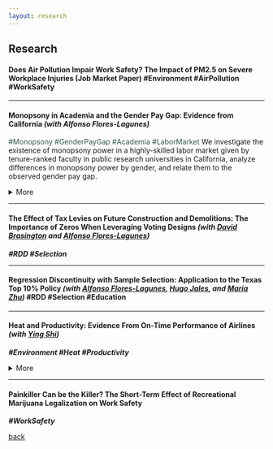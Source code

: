 ```yaml
---
layout: research
---
```

## Research


#### Does Air Pollution Impair Work Safety? The Impact of PM2.5 on Severe Workplace Injuries (Job Market Paper)  \#Environment \#AirPollution \#WorkSafety

---------------------------------------------------------------------------------------------


#### Monopsony in Academia and the Gender Pay Gap: Evidence from California *(with Alfonso Flores-Lagunes)*  
<span style="color: #31574a"> \#Monopsony \#GenderPayGap \#Academia \#LaborMarket </span>
We investigate the existence of monopsony power in a highly-skilled labor market given by tenure-ranked faculty in public research universities in California, analyze differences in monopsony power by gender, and relate them to the observed gender pay gap.  
<details>
	<summary>More</summary>
	 We collect and use publicly-available information of faculty salaries in the University of California system and merge it with information obtained online on faculty characteristics, career trajectories, and research productivity indicators. We infer the university-level labor supply elasticity by estimating the elasticity of separation. To deal with the endogeneity of the salary in the separation equation, we employ instrumental variables exploiting exogenous variation in salaries driven by changes in school revenues and salary scales. We find evidence of monopsony power: the "exploitation rate", a common measure of monopsony power, is conservatively estimated at about 7% for tenure-track faculty. Full professors experience a higher rate of monopsony power than associate and assistant professors. Lastly, while the estimated monopsony power is not found to differ by gender for assistant and associate professors, it does so for full professors, with women facing a higher exploitation rate relative to males.
</details>

---------------------------------------------------------------------------------------------

#### The Effect of Tax Levies on Future Construction and Demolitions: The Importance of Zeros When Leveraging Voting Designs *(with [David Brasington](https://business.uc.edu/faculty-and-research/departments/economics/faculty/david-brasington.html) and [Alfonso Flores-Lagunes](https://aflores-lagunes.weebly.com))*  
***\#RDD \#Selection***

---------------------------------------------------------------------------------------------

#### Regression Discontinuity with Sample Selection: Application to the Texas Top 10% Policy *(with [Alfonso Flores-Lagunes](https://aflores-lagunes.weebly.com), [Hugo Jales](https://sites.google.com/site/hugoborgesjales/home), and [Maria Zhu](http://www.mariazhu.com))*  \#RDD \#Selection \#Education

---------------------------------------------------------------------------------------------

#### Heat and Productivity: Evidence From On-Time Performance of Airlines *(with [Ying Shi](https://sites.google.com/site/yingandshi/home))*  
***\#Environment \#Heat \#Productivity***
<details>
	<summary>More</summary>
	 
</details>

---------------------------------------------------------------------------------------------

#### Painkiller Can be the Killer? The Short-Term Effect of Recreational Marijuana Legalization on Work Safety  
***\#WorkSafety***


[back](./)
